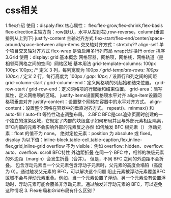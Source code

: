# css相关

1.flex介绍
    使用：dispaly:flex
    核心属性：
        flex:flex-grow,flex-shrink,flex-basis
        flex-direction主轴方向：row(默认，水平从左到右),row-reverse，column(垂直排列从上到下)
        justify-content 主轴对齐方式 flex-start/flex-end/center/space-around/space-between
        align-items 交叉轴对齐方式：stretch/??
        align-self 单个项目交叉轴对齐方式
        flex-wrap 是否启用多行列布局 wrap允许换行
        order 排序
3.Grid
    使用：display: grid 
    基本概念
    网格容器，网格项，网格线，网格轨道（是相邻两网格之间的空间）网格区域
    基本用法
    grid-template-columns: 100px 100px 100px; /* 定义 3 列，每列宽度为 100px */
    grid-template-rows: 100px 100px; /* 定义 2 行，每行高度为 100px */
    gap: 10px; /* 设置行和列之间的间距 
    grid-column-start / grid-column-end：定义网格项的列起始和结束位置。
    grid-row-start / grid-row-end：定义网格项的行起始和结束位置。
    grid-area：简写属性，定义网格项的区域。
    justify-items设置网格项水平对齐
    align-item设置网格项垂直对齐
    justify-content：设置整个网格在容器中的水平对齐方式。
    align-content：设置整个网格在容器中的垂直对齐方式。
    repeat()、minmax() 和 auto-fill / auto-fit 等特性动态调整布局。
2.BFC
    BFC是css渲染页面时创建的一个独立的渲染区域，它规定了内部的块级盒子如何布局并且与外部元素相互隔离，BFC内部的元素不会影响外部的元素反之亦然
    如何触发 BFC
        根元素（<html>）
        浮动元素：float 的值不为 none。
        绝对定位元素：position 为 absolute 或 fixed。
        display 为以下值：inline-block,table-cell,table-caption,flex,inline-flex,grid,inline-grid
        overflow 不为 visible：例如 overflow: hidden、overflow: auto、overflow: scroll
    BFC特性
        外边距折叠
        在同一个 BFC 中，相邻的块级元素的外边距（margin）会发生折叠（合并）。
        但是，不同 BFC 之间的外边距不会折叠。
        包含浮动元素当一个父元素包含浮动子元素时，父元素的高度会塌陷（高度为 0）。通过触发父元素的 BFC，可以解决这个问题
        阻止元素被浮动元素覆盖BFC 区域不会与浮动元素重叠。例如，当一个元素设置了浮动，另一个元素没有设置浮动时，浮动元素可能会覆盖非浮动元素。通过触发非浮动元素的 BFC，可以避免这种情况
3. Flex布局和Grid布局有什么区别？